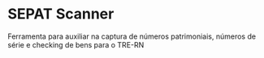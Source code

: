 # SEPAT Scanner
Ferramenta para auxiliar na captura de números patrimoniais, números de série e checking de bens para o TRE-RN
